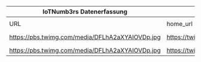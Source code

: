 |IoTNumb3rs Datenerfassung|||||||||||
| ---- | ---- | ---- | ---- | ---- | ---- | ---- | ---- | ---- | ---- | ---- |
||||||||||||
|URL|home_url|filename|device_class|device_count|market_class|market_volume|prognosis_year|publication_year|authorship_class|Dropbox folder|
|https://pbs.twimg.com/media/DFLhA2aXYAIOVDp.jpg|https://twitter.com/telefonicaiot/status/888019485013180417|file10_DFLhA2aXYAIOVDp.jpg|Vehicles|250000000|||2020|2017|blogger|JinlinHolic/20181125-1500|
|https://pbs.twimg.com/media/DFLhA2aXYAIOVDp.jpg|https://twitter.com/telefonicaiot/status/888019485013180417|file10_DFLhA2aXYAIOVDp.jpg|||revenue|16206000|2020|2017|blogger||
